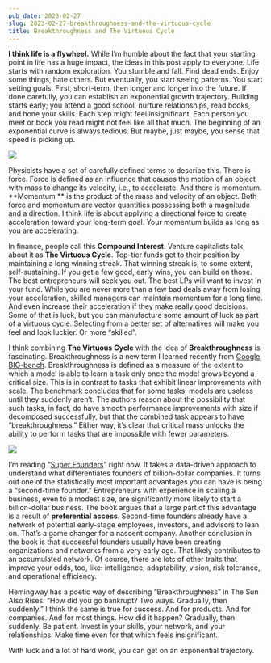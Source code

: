 ```yaml
---
pub_date: 2023-02-27
slug: 2023-02-27-breakthroughness-and-the-virtuous-cycle
title: Breakthroughness and The Virtuous Cycle
---
```


**I think life is a flywheel.** While I’m humble about the fact that your starting point in life has a huge impact, the
ideas in this post apply to everyone. Life starts with random exploration. You stumble and fall. Find dead ends. Enjoy
some things, hate others. But eventually, you start seeing patterns. You start setting goals. First, short-term, then
longer and longer into the future. If done carefully, you can establish an exponential growth trajectory. Building
starts early; you attend a good school, nurture relationships, read books, and hone your skills. Each step might feel
insignificant. Each person you meet or book you read might not feel like all that much. The beginning of an exponential
curve is always tedious. But maybe, just maybe, you sense that speed is picking up.

![](https://images.squarespace-cdn.com/content/v1/5c2b12dae17ba3d4ccb3bdfd/523faabc-3b10-4482-9003-2939dd98dd56/Screenshot+2023-02-27+at+09.33.25.png)

Physicists have a set of carefully defined terms to describe this. There is force. Force is defined as an influence that
causes the motion of an object with mass to change its velocity, i.e., to accelerate. And there is momentum. **Momentum
** is the product of the mass and velocity of an object. Both force and momentum are vector quantities possessing both a
magnitude and a direction. I think life is about applying a directional force to create acceleration toward your
long-term goal. Your momentum builds as long as you are accelerating.

In finance, people call this **Compound Interest**. Venture capitalists talk about it as **The Virtuous Cycle**.
Top-tier funds get to their position by maintaining a long winning streak. That winning streak is, to some extent,
self-sustaining. If you get a few good, early wins, you can build on those. The best entrepreneurs will seek you out.
The best LPs will want to invest in your fund. While you are never more than a few bad deals away from losing your
acceleration, skilled managers can maintain momentum for a long time. And even increase their acceleration if they make
really good decisions. Some of that is luck, but you can manufacture some amount of luck as part of a virtuous cycle.
Selecting from a better set of alternatives will make you feel and look luckier. Or more “skilled”.

I think combining **The Virtuous Cycle** with the idea of **Breakthroughness** is fascinating. Breakthroughness is a new
term I learned recently from [Google BIG-bench](https://github.com/google/BIG-bench). Breakthroughness is defined as a
measure of the extent to which a model is able to learn a task only once the model grows beyond a critical size. This is
in contrast to tasks that exhibit linear improvements with scale. The benchmark concludes that for some tasks, models
are useless until they suddenly aren’t. The authors reason about the possibility that such tasks, in fact, do have
smooth performance improvements with size if decomposed successfully, but that the combined task appears to have
“breakthroughness.” Either way, it’s clear that critical mass unlocks the ability to perform tasks that are impossible
with fewer parameters.

![](https://images.squarespace-cdn.com/content/v1/5c2b12dae17ba3d4ccb3bdfd/ab1b3797-0c23-4cf2-b4dd-bd8681b3ed96/FU1QwphUsAATZed.jpeg)

I’m
reading “[Super Founders](https://www.amazon.se/Super-Founders-Reveals-Billion-Dollar-Startups/dp/1541768426/ref=asc_df_1541768426/?hvadid=476556295340&hvdev=c&hvdvcmdl=&hvlocint=&hvlocphy=1012511&hvnetw=g&hvpone=&hvpos=&hvptwo=&hvqmt=&hvrand=10669114641641229857&hvtargid=pla-1128305520704&linkCode=df0&psc=1&tag=shpngadsglede-21)”
right now. It takes a data-driven approach to understand what differentiates founders of billion-dollar companies. It
turns out one of the statistically most important advantages you can have is being a “second-time founder.”
Entrepreneurs with experience in scaling a business, even to a modest size, are significantly more likely to start a
billion-dollar business. The book argues that a large part of this advantage is a result of **preferential access**.
Second-time founders already have a network of potential early-stage employees, investors, and advisors to lean on.
That’s a game changer for a nascent company. Another conclusion in the book is that successful founders usually have
been creating organizations and networks from a very early age. That likely contributes to an accumulated network. Of
course, there are lots of other traits that improve your odds, too, like: intelligence, adaptability, vision, risk
tolerance, and operational efficiency.

Hemingway has a poetic way of describing “Breakthroughness” in The Sun Also Rises: “How did you go bankrupt? Two ways.
Gradually, then suddenly.” I think the same is true for success. And for products. And for companies. And for most
things. How did it happen? Gradually, then suddenly. Be patient. Invest in your skills, your network, and your
relationships. Make time even for that which feels insignificant.

With luck and a lot of hard work, you can get on an exponential trajectory.